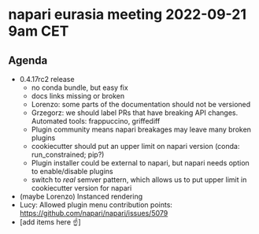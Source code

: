 # napari eurasia meeting 2022-09-21 9am CET

## Agenda
- 0.4.17rc2 release 
    - no conda bundle, but easy fix
    - docs links missing or broken
    - Lorenzo: some parts of the documentation should not be versioned
    - Grzegorz: we should label PRs that have breaking API changes. Automated tools: frappuccino, griffediff
    - Plugin community means napari breakages may leave many broken plugins
    - cookiecutter should put an upper limit on napari version (conda: run_constrained; pip?)
    - Plugin installer could be external to napari, but napari needs option to enable/disable plugins
    - switch to *real* semver pattern, which allows us to put upper limit in cookiecutter version for napari
- (maybe Lorenzo) Instanced rendering
- Lucy: Allowed plugin menu contribution points: https://github.com/napari/napari/issues/5079
- [add items here :point_up:]
